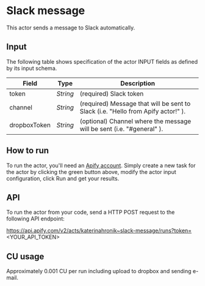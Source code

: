 # Slack message

This actor sends a message to Slack automatically.

## Input 

The following table shows specification of the actor INPUT fields as defined by its input schema. 

Field |	Type	| Description
---| ---| ---|
token|	*String*|	(required) Slack token
channel|	*String*|	(required) Message that will be sent to Slack (i.e.  "Hello from Apify actor!" ).
dropboxToken|	*String*|	(optional) Channel where the message will be sent (i.e. "#general" ).

## How to run

To run the actor, you'll need an [Apify account](https://my.apify.com/). Simply create a new task for the actor by clicking the green button above, modify the actor input configuration, click Run and get your results.

## API

To run the actor from your code, send a HTTP POST request to the following API endpoint: 

https://api.apify.com/v2/acts/katerinahronik~slack-message/runs?token=<YOUR_API_TOKEN>

## CU usage 

Approximately 0.001 CU per run including upload to dropbox and sending e-mail.


